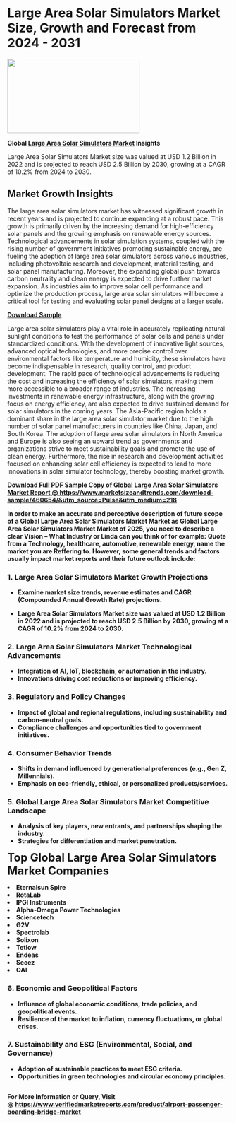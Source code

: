<H1>Large Area Solar Simulators Market Size, Growth and Forecast from 2024 - 2031</H1><img class="aligncenter size-medium wp-image-584254" src="https://thirdeyenews.in/wp-content/uploads/2024/09/Global-Market-Research-300x168.jpeg" alt="" width="300" height="168" /><p><strong>Global&nbsp;<a href="https://www.marketsizeandtrends.com/download-sample/460654/&amp;utm_source=Pulse&amp;utm_medium=218">Large Area Solar Simulators Market</a> Insights</strong></p><p>Large Area Solar Simulators Market size was valued at USD 1.2 Billion in 2022 and is projected to reach USD 2.5 Billion by 2030, growing at a CAGR of 10.2% from 2024 to 2030.</p><p><h2>Market Growth Insights</h2> <p>The large area solar simulators market has witnessed significant growth in recent years and is projected to continue expanding at a robust pace. This growth is primarily driven by the increasing demand for high-efficiency solar panels and the growing emphasis on renewable energy sources. Technological advancements in solar simulation systems, coupled with the rising number of government initiatives promoting sustainable energy, are fueling the adoption of large area solar simulators across various industries, including photovoltaic research and development, material testing, and solar panel manufacturing. Moreover, the expanding global push towards carbon neutrality and clean energy is expected to drive further market expansion. As industries aim to improve solar cell performance and optimize the production process, large area solar simulators will become a critical tool for testing and evaluating solar panel designs at a larger scale.</p> <p><strong><a href="#">Download Sample</a></strong></p> <p>Large area solar simulators play a vital role in accurately replicating natural sunlight conditions to test the performance of solar cells and panels under standardized conditions. With the development of innovative light sources, advanced optical technologies, and more precise control over environmental factors like temperature and humidity, these simulators have become indispensable in research, quality control, and product development. The rapid pace of technological advancements is reducing the cost and increasing the efficiency of solar simulators, making them more accessible to a broader range of industries. The increasing investments in renewable energy infrastructure, along with the growing focus on energy efficiency, are also expected to drive sustained demand for solar simulators in the coming years. The Asia-Pacific region holds a dominant share in the large area solar simulator market due to the high number of solar panel manufacturers in countries like China, Japan, and South Korea. The adoption of large area solar simulators in North America and Europe is also seeing an upward trend as governments and organizations strive to meet sustainability goals and promote the use of clean energy. Furthermore, the rise in research and development activities focused on enhancing solar cell efficiency is expected to lead to more innovations in solar simulator technology, thereby boosting market growth. <p><strong><a href="#"></p><p><span class=""><strong>Download Full PDF Sample Copy of Global Large Area Solar Simulators Market Report</strong> @ <a href="https://www.marketsizeandtrends.com/download-sample/460654/&amp;utm_source=Pulse&amp;utm_medium=218" target="_blank">https://www.marketsizeandtrends.com/download-sample/460654/&amp;utm_source=Pulse&amp;utm_medium=218</a></span></p><p>In order to make an accurate and perceptive description of future scope of a Global&nbsp;Large Area Solar Simulators Market Market as Global&nbsp;Large Area Solar Simulators Market Market of 2025, you need to describe a clear Vision &ndash; What Industry or Linda can you think of for example: Quote from a Technology, healthcare, automotive, renewable energy, name the market you are Reffering to. However, some general trends and factors usually impact market reports and their future outlook include:</p><h3>1.&nbsp;<strong>Large Area Solar Simulators Market Growth Projections</strong></h3><ul><li>Examine market size trends, revenue estimates and CAGR (Compounded Annual Growth Rate) projections.</li><li><p>Large Area Solar Simulators Market size was valued at USD 1.2 Billion in 2022 and is projected to reach USD 2.5 Billion by 2030, growing at a CAGR of 10.2% from 2024 to 2030.</p></li></ul><h3>2.&nbsp;<strong>Large Area Solar Simulators Market Technological Advancements</strong></h3><ul><li>Integration of AI, IoT, blockchain, or automation in the industry.</li><li>Innovations driving cost reductions or improving efficiency.</li></ul><h3>3.&nbsp;<strong>Regulatory and Policy Changes</strong></h3><ul><li>Impact of global and regional regulations, including sustainability and carbon-neutral goals.</li><li>Compliance challenges and opportunities tied to government initiatives.</li></ul><h3>4.&nbsp;<strong>Consumer Behavior Trends</strong></h3><ul><li>Shifts in demand influenced by generational preferences (e.g., Gen Z, Millennials).</li><li>Emphasis on eco-friendly, ethical, or personalized products/services.</li></ul><h3>5.&nbsp;<strong>Global Large Area Solar Simulators Market Competitive Landscape</strong></h3><ul><li>Analysis of key players, new entrants, and partnerships shaping the industry.</li><li>Strategies for differentiation and market penetration.</li></ul><p data-pm-slice="1 1 []"><span style="color: inherit; font-family: inherit; font-size: 25px;">Top Global Large Area Solar Simulators Market Companies</span></p><div class="" data-test-id=""><p><li>Eternalsun Spire</li><li> RotaLab</li><li> IPGI Instruments</li><li> Alpha-Omega Power Technologies</li><li> Sciencetech</li><li> G2V</li><li> Spectrolab</li><li> Solixon</li><li> Tetlow</li><li> Endeas</li><li> Secez</li><li> OAI</li></p></div><h3>6.&nbsp;<strong>Economic and Geopolitical Factors</strong></h3><ul><li>Influence of global economic conditions, trade policies, and geopolitical events.</li><li>Resilience of the market to inflation, currency fluctuations, or global crises.</li></ul><h3>7.&nbsp;<strong>Sustainability and ESG (Environmental, Social, and Governance)</strong></h3><ul><li>Adoption of sustainable practices to meet ESG criteria.</li><li>Opportunities in green technologies and circular economy principles.</li></ul><h2><strong style="font-size: 14px;">For More Information or Query, Visit @&nbsp;</strong><a style="background-color: #ffffff; font-size: 14px;" href="https://www.marketsizeandtrends.com/report/large-area-solar-simulators-market/" target="_blank">https://www.verifiedmarketreports.com/product/airport-passenger-boarding-bridge-market</a></h2>
